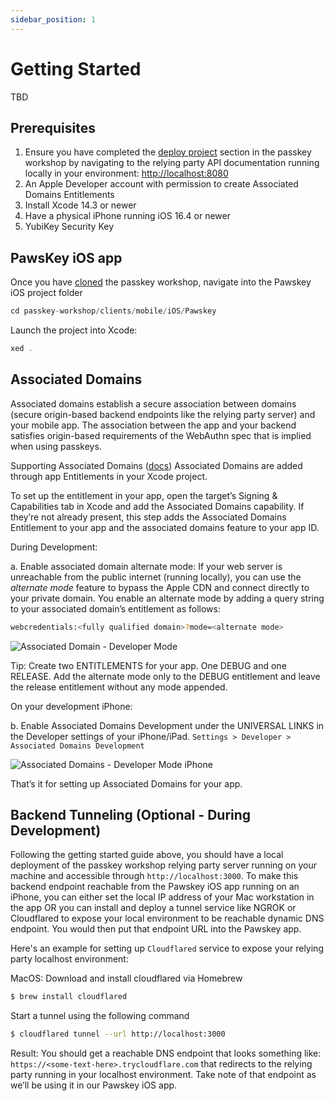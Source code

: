 ```yaml
---
sidebar_position: 1
---
```


# Getting Started

TBD

## Prerequisites

1. Ensure you have completed the [deploy project](../deploy) section in the passkey workshop by navigating to the relying party API documentation running locally in your environment: [http://localhost:8080](http://localhost:8080)
2. An Apple Developer account with permission to create Associated Domains Entitlements
3. Install Xcode 14.3 or newer
4. Have a physical iPhone running iOS 16.4 or newer
5. YubiKey Security Key

## PawsKey iOS app

Once you have [cloned](../deploy#clone-the-repository) the passkey workshop, navigate into the Pawskey iOS project folder
```javascript
cd passkey-workshop/clients/mobile/iOS/Pawskey
```
Launch the project into Xcode:
```javascript
xed .
```

## Associated Domains

Associated domains establish a secure association between domains (secure origin-based backend endpoints like the relying party server) and your mobile app. The association between the app and your backend satisfies origin-based requirements of the WebAuthn spec that is implied when using passkeys.

Supporting Associated Domains ([docs](https://developer.apple.com/documentation/xcode/supporting-associated-domains))
Associated Domains are added through app Entitlements in your Xcode project.

To set up the entitlement in your app, open the target’s Signing & Capabilities tab in Xcode and add the Associated Domains capability. If they’re not already present, this step adds the Associated Domains Entitlement to your app and the associated domains feature to your app ID.

During Development:

a. Enable associated domain alternate mode: If your web server is unreachable from the public internet (running locally), you can use the *alternate mode* feature to bypass the Apple CDN and connect directly to your private domain.
You enable an alternate mode by adding a query string to your associated domain’s entitlement as follows:

```bash
webcredentials:<fully qualified domain>?mode=<alternate mode>
```
![Associated Domain - Developer Mode](/img/associated-domain.png)

Tip: Create two ENTITLEMENTS for your app. One DEBUG and one RELEASE. Add the alternate mode only to the DEBUG entitlement and leave the release entitlement without any mode appended.

On your development iPhone:

b. Enable Associated Domains Development under the UNIVERSAL LINKS in the Developer settings of your iPhone/iPad. `Settings > Developer > Associated Domains Development`

![Associated Domains - Developer Mode iPhone](/img/associated-domains-devmode.png)

That’s it for setting up Associated Domains for your app. 

## Backend Tunneling (Optional - During Development)

Following the getting started guide above, you should have a local deployment of the passkey workshop relying party server running on your machine and accessible through `http://localhost:3000`. To make this backend endpoint reachable from the Pawskey iOS app running on an iPhone, you can either set the local IP address of your Mac workstation in the app OR you can install and deploy a tunnel service like NGROK or Cloudflared to expose your local environment to be reachable dynamic DNS endpoint. You would then put that endpoint URL into the Pawskey app.

Here's an example for setting up ``Cloudflared`` service to expose your relying party localhost environment:

MacOS: Download and install cloudflared via Homebrew
```bash
$ brew install cloudflared
```

Start a tunnel using the following command
```bash
$ cloudflared tunnel --url http://localhost:3000
```

Result: You should get a reachable DNS endpoint that looks something like: `https://<some-text-here>.trycloudflare.com` that redirects to the relying party running in your localhost environment. Take note of that endpoint as we’ll be using it in our Pawskey iOS app.
